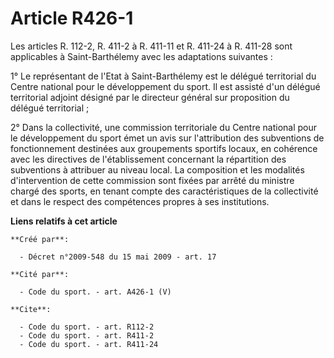 # Article R426-1

Les articles R. 112-2, R. 411-2 à R. 411-11 et R. 411-24 à R. 411-28 sont applicables à Saint-Barthélemy avec les adaptations
suivantes : 

1° Le représentant de l'Etat à Saint-Barthélemy est le délégué territorial du Centre national pour le développement du sport.
Il est assisté d'un délégué territorial adjoint désigné par le directeur général sur proposition du délégué territorial ; 

2° Dans la collectivité, une commission territoriale du Centre national pour le développement du sport émet un avis sur
l'attribution des subventions de fonctionnement destinées aux groupements sportifs locaux, en cohérence avec les directives
de l'établissement concernant la répartition des subventions à attribuer au niveau local. La composition et les modalités
d'intervention de cette commission sont fixées par arrêté du ministre chargé des sports, en tenant compte des
caractéristiques de la collectivité et dans le respect des compétences propres à ses institutions.

**Liens relatifs à cet article**

	**Créé par**:

	  - Décret n°2009-548 du 15 mai 2009 - art. 17

	**Cité par**:

	  - Code du sport. - art. A426-1 (V)

	**Cite**:

	  - Code du sport. - art. R112-2
	  - Code du sport. - art. R411-2
	  - Code du sport. - art. R411-24
